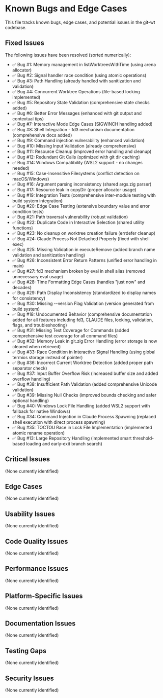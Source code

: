 # Known Bugs and Edge Cases

This file tracks known bugs, edge cases, and potential issues in the git-wt codebase.

## Fixed Issues
The following issues have been resolved (sorted numerically):
- ✅ Bug #1: Memory management in listWorktreesWithTime (using arena allocator)
- ✅ Bug #2: Signal handler race condition (using atomic operations)
- ✅ Bug #3: Path Handling (already handled with sanitization and validation)
- ✅ Bug #4: Concurrent Worktree Operations (file-based locking implemented)
- ✅ Bug #5: Repository State Validation (comprehensive state checks added)
- ✅ Bug #6: Better Error Messages (enhanced with git output and contextual tips)
- ✅ Bug #7: Interactive Mode Edge Cases (SIGWINCH handling added)
- ✅ Bug #8: Shell Integration - fd3 mechanism documentation (comprehensive docs added)
- ✅ Bug #9: Command injection vulnerability (enhanced validation)
- ✅ Bug #10: Missing Input Validation (already comprehensive)
- ✅ Bug #11: Resource Cleanup (improved error handling and cleanup)
- ✅ Bug #12: Redundant Git Calls (optimized with git dir caching)
- ✅ Bug #14: Windows Compatibility (WSL2 support - no changes needed)
- ✅ Bug #15: Case-Insensitive Filesystems (conflict detection on macOS/Windows)
- ✅ Bug #16: Argument parsing inconsistency (shared args.zig parser)
- ✅ Bug #17: Resource leak in copyDir (proper allocator usage)
- ✅ Bug #19: Integration Tests (comprehensive inter-module testing with build system integration)
- ✅ Bug #20: Edge Case Testing (extensive boundary value and error condition tests)
- ✅ Bug #21: Path traversal vulnerability (robust validation)
- ✅ Bug #22: Duplicate Code in Interactive Selection (shared utility functions)
- ✅ Bug #23: No cleanup on worktree creation failure (errdefer cleanup)
- ✅ Bug #24: Claude Process Not Detached Properly (fixed with shell exec)
- ✅ Bug #25: Missing Validation in executeRemove (added branch name validation and sanitization handling)
- ✅ Bug #26: Inconsistent Error Return Patterns (unified error handling in main)
- ✅ Bug #27: fd3 mechanism broken by eval in shell alias (removed unnecessary eval usage)
- ✅ Bug #28: Time Formatting Edge Cases (handles "just now" and decades)
- ✅ Bug #29: Path Display Inconsistency (standardized to display names for consistency)
- ✅ Bug #30: Missing --version Flag Validation (version generated from build system)
- ✅ Bug #18: Undocumented Behavior (comprehensive documentation added for all features including fd3, CLAUDE files, locking, validation, flags, and troubleshooting)
- ✅ Bug #31: Missing Test Coverage for Commands (added comprehensive test coverage for all command files)
- ✅ Bug #32: Memory Leak in git.zig Error Handling (error storage is now cleared when retrieved)
- ✅ Bug #33: Race Condition in Interactive Signal Handling (using global termios storage instead of pointer)
- ✅ Bug #36: Incorrect Current Worktree Detection (added proper path separator check)
- ✅ Bug #37: Input Buffer Overflow Risk (increased buffer size and added overflow handling)
- ✅ Bug #38: Insufficient Path Validation (added comprehensive Unicode validation)
- ✅ Bug #39: Missing Null Checks (improved bounds checking and safer optional handling)
- ✅ Bug #40: Windows Lock File Handling (added WSL2 support with fallback for native Windows)
- ✅ Bug #34: Command Injection in Claude Process Spawning (replaced shell execution with direct process spawning)
- ✅ Bug #35: TOCTOU Race in Lock File Implementation (implemented atomic rename operation)
- ✅ Bug #13: Large Repository Handling (implemented smart threshold-based loading and early-exit branch search)


## Critical Issues

(None currently identified)

## Edge Cases

(None currently identified)

## Usability Issues

(None currently identified)

## Code Quality Issues

(None currently identified)

## Performance Issues

(None currently identified)

## Platform-Specific Issues

(None currently identified)

## Documentation Issues

(None currently identified)

## Testing Gaps

(None currently identified)

## Security Issues

(None currently identified)


